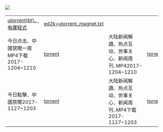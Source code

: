 <TABLE>
     <tbody>  
            <tr>
       <IMG SRC="https://github.com/goodabc/news/blob/master/Bt_Emule/bt.jpg"> 
         </tr>
     <tr>
      <td><a href='https://github.com/goodabc/news/blob/master/Bt_Emule/Bt_Emule.zip'>utorrent(bt)、电骡程式</a></td>
       <td><a href='https://github.com/goodabc/news/blob/master/Bt_Emule/ed2k.txt'>ed2k+utorrent_magnet.txt</a></td>
         </tr>
          <tr>
       <td>今日点击、中國禁聞一周MP4下载2017-1204~1210</td>
       <td><a href='https://github.com/goodabc/news/blob/master/Bt_Emule/DLXWJD_2017week49.torrent'>torrent</a></td>
       <td>大陆新闻解讀、热点互动、世事关心、新闻周刊..MP42017-1204~1210</td>
       <td><a href='https://github.com/goodabc/news/blob/master/Bt_Emule/DLXWJD_2017week49.torrent'>torrent</a></td>	  
     </tr>
     <tr>
       <td>今日點擊、中國禁聞2017-1127~1203</td>
       <td><a href='https://github.com/goodabc/news/blob/master/Bt_Emule/DLXWJD_2017week48.torrent'>torrent</a></td>
       <td>大陆新闻解讀、热点互动、世事关心、新闻周刊..MP4下载2017-1127~1203</td>
       <td><a href='https://github.com/goodabc/news/blob/master/Bt_Emule/DLXWJD_2017week48.torrent'>torrent</a></td>     
     </tr>

   </tbody>
 </table>


 </BODY>

  </TABLE>
